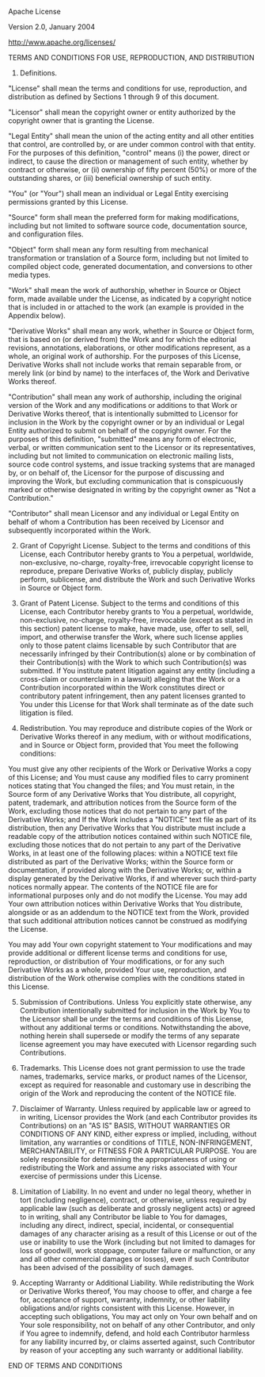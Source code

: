 Apache License

Version 2.0, January 2004

http://www.apache.org/licenses/

TERMS AND CONDITIONS FOR USE, REPRODUCTION, AND DISTRIBUTION

1. Definitions.

"License" shall mean the terms and conditions for use, reproduction, and distribution as defined by Sections 1 through 9
of this document.

"Licensor" shall mean the copyright owner or entity authorized by the copyright owner that is granting the License.

"Legal Entity" shall mean the union of the acting entity and all other entities that control, are controlled by, or are
under common control with that entity. For the purposes of this definition, "control" means (i) the power, direct or
indirect, to cause the direction or management of such entity, whether by contract or otherwise, or (ii) ownership of
fifty percent (50%) or more of the outstanding shares, or (iii) beneficial ownership of such entity.

"You" (or "Your") shall mean an individual or Legal Entity exercising permissions granted by this License.

"Source" form shall mean the preferred form for making modifications, including but not limited to software source code,
documentation source, and configuration files.

"Object" form shall mean any form resulting from mechanical transformation or translation of a Source form, including
but not limited to compiled object code, generated documentation, and conversions to other media types.

"Work" shall mean the work of authorship, whether in Source or Object form, made available under the License, as
indicated by a copyright notice that is included in or attached to the work (an example is provided in the Appendix
below).

"Derivative Works" shall mean any work, whether in Source or Object form, that is based on (or derived from) the Work
and for which the editorial revisions, annotations, elaborations, or other modifications represent, as a whole, an
original work of authorship. For the purposes of this License, Derivative Works shall not include works that remain
separable from, or merely link (or bind by name) to the interfaces of, the Work and Derivative Works thereof.

"Contribution" shall mean any work of authorship, including the original version of the Work and any modifications or
additions to that Work or Derivative Works thereof, that is intentionally submitted to Licensor for inclusion in the
Work by the copyright owner or by an individual or Legal Entity authorized to submit on behalf of the copyright owner.
For the purposes of this definition, "submitted" means any form of electronic, verbal, or written communication sent to
the Licensor or its representatives, including but not limited to communication on electronic mailing lists, source code
control systems, and issue tracking systems that are managed by, or on behalf of, the Licensor for the purpose of
discussing and improving the Work, but excluding communication that is conspicuously marked or otherwise designated in
writing by the copyright owner as "Not a Contribution."

"Contributor" shall mean Licensor and any individual or Legal Entity on behalf of whom a Contribution has been received
by Licensor and subsequently incorporated within the Work.

2. Grant of Copyright License. Subject to the terms and conditions of this License, each Contributor hereby grants to
   You a perpetual, worldwide, non-exclusive, no-charge, royalty-free, irrevocable copyright license to reproduce,
   prepare Derivative Works of, publicly display, publicly perform, sublicense, and distribute the Work and such
   Derivative Works in Source or Object form.

3. Grant of Patent License. Subject to the terms and conditions of this License, each Contributor hereby grants to You a
   perpetual, worldwide, non-exclusive, no-charge, royalty-free, irrevocable (except as stated in this section) patent
   license to make, have made, use, offer to sell, sell, import, and otherwise transfer the Work, where such license
   applies only to those patent claims licensable by such Contributor that are necessarily infringed by their
   Contribution(s) alone or by combination of their Contribution(s) with the Work to which such Contribution(s) was
   submitted. If You institute patent litigation against any entity (including a cross-claim or counterclaim in a
   lawsuit) alleging that the Work or a Contribution incorporated within the Work constitutes direct or contributory
   patent infringement, then any patent licenses granted to You under this License for that Work shall terminate as of
   the date such litigation is filed.

4. Redistribution. You may reproduce and distribute copies of the Work or Derivative Works thereof in any medium, with
   or without modifications, and in Source or Object form, provided that You meet the following conditions:

You must give any other recipients of the Work or Derivative Works a copy of this License; and You must cause any
modified files to carry prominent notices stating that You changed the files; and You must retain, in the Source form of
any Derivative Works that You distribute, all copyright, patent, trademark, and attribution notices from the Source form
of the Work, excluding those notices that do not pertain to any part of the Derivative Works; and If the Work includes
a "NOTICE" text file as part of its distribution, then any Derivative Works that You distribute must include a readable
copy of the attribution notices contained within such NOTICE file, excluding those notices that do not pertain to any
part of the Derivative Works, in at least one of the following places: within a NOTICE text file distributed as part of
the Derivative Works; within the Source form or documentation, if provided along with the Derivative Works; or, within a
display generated by the Derivative Works, if and wherever such third-party notices normally appear. The contents of the
NOTICE file are for informational purposes only and do not modify the License. You may add Your own attribution notices
within Derivative Works that You distribute, alongside or as an addendum to the NOTICE text from the Work, provided that
such additional attribution notices cannot be construed as modifying the License.

You may add Your own copyright statement to Your modifications and may provide additional or different license terms and
conditions for use, reproduction, or distribution of Your modifications, or for any such Derivative Works as a whole,
provided Your use, reproduction, and distribution of the Work otherwise complies with the conditions stated in this
License.

5. Submission of Contributions. Unless You explicitly state otherwise, any Contribution intentionally submitted for
   inclusion in the Work by You to the Licensor shall be under the terms and conditions of this License, without any
   additional terms or conditions. Notwithstanding the above, nothing herein shall supersede or modify the terms of any
   separate license agreement you may have executed with Licensor regarding such Contributions.

6. Trademarks. This License does not grant permission to use the trade names, trademarks, service marks, or product
   names of the Licensor, except as required for reasonable and customary use in describing the origin of the Work and
   reproducing the content of the NOTICE file.

7. Disclaimer of Warranty. Unless required by applicable law or agreed to in writing, Licensor provides the Work (and
   each Contributor provides its Contributions) on an "AS IS" BASIS, WITHOUT WARRANTIES OR CONDITIONS OF ANY KIND,
   either express or implied, including, without limitation, any warranties or conditions of TITLE, NON-INFRINGEMENT,
   MERCHANTABILITY, or FITNESS FOR A PARTICULAR PURPOSE. You are solely responsible for determining the appropriateness
   of using or redistributing the Work and assume any risks associated with Your exercise of permissions under this
   License.

8. Limitation of Liability. In no event and under no legal theory, whether in tort (including negligence), contract, or
   otherwise, unless required by applicable law (such as deliberate and grossly negligent acts) or agreed to in writing,
   shall any Contributor be liable to You for damages, including any direct, indirect, special, incidental, or
   consequential damages of any character arising as a result of this License or out of the use or inability to use the
   Work (including but not limited to damages for loss of goodwill, work stoppage, computer failure or malfunction, or
   any and all other commercial damages or losses), even if such Contributor has been advised of the possibility of such
   damages.

9. Accepting Warranty or Additional Liability. While redistributing the Work or Derivative Works thereof, You may choose
   to offer, and charge a fee for, acceptance of support, warranty, indemnity, or other liability obligations and/or
   rights consistent with this License. However, in accepting such obligations, You may act only on Your own behalf and
   on Your sole responsibility, not on behalf of any other Contributor, and only if You agree to indemnify, defend, and
   hold each Contributor harmless for any liability incurred by, or claims asserted against, such Contributor by reason
   of your accepting any such warranty or additional liability.

END OF TERMS AND CONDITIONS